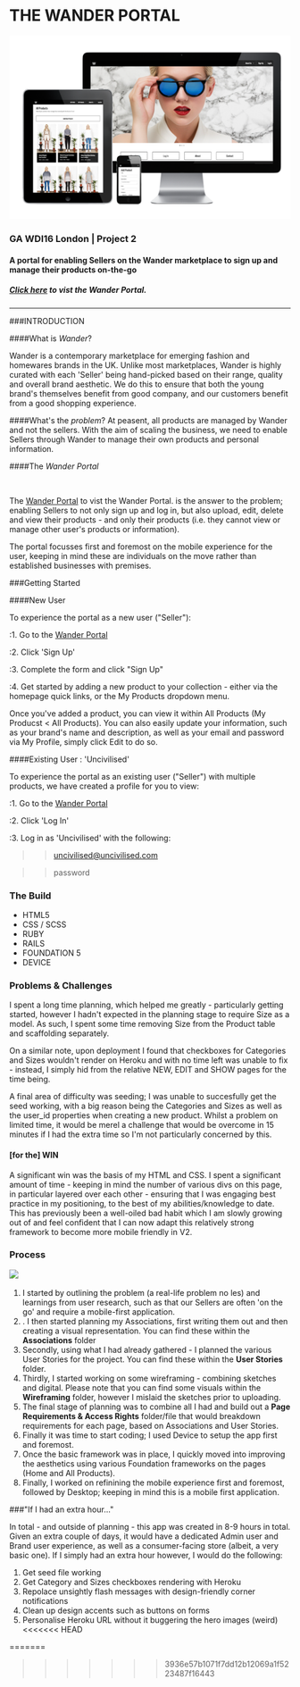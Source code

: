 
# THE WANDER PORTAL

![](./readme-assets/all-screens.png)

### GA WDI16 London | Project 2

#### A portal for enabling Sellers on the Wander marketplace to sign up and manage their products on-the-go

##### [Click here](http://bit.ly/wander-portal) to vist the Wander Portal.

_________________________________________________

###INTRODUCTION

####What is *Wander*?

Wander is a contemporary marketplace for emerging fashion and homewares brands in the UK. Unlike most marketplaces, Wander is highly curated with each 'Seller' being hand-picked based on their range, quality and overall brand aesthetic. We do this to ensure that both the young brand's themselves benefit from good company, and our customers benefit from a good shopping experience.

####What's the *problem*?
At peasent, all products are managed by Wander and not the sellers. With the aim of scaling the business, we need to enable Sellers through Wander to manage their own products and personal information.


####The *Wander Portal*

<p style:"float: left">
  <img src:"./readme-assets/mobilevisuals/mobile-phone2.gif" />
</p>

The [Wander Portal](http://bit.ly/wander-portal) to vist the Wander Portal. is the answer to the problem; enabling Sellers to not only sign up and log in, but also upload, edit, delete and view their products - and only their products (i.e. they cannot view or manage other user's products or information).

The portal focusses first and foremost on the mobile experience for the user, keeping in mind these are individuals on the move rather than established businesses with premises. 


###Getting Started

####New User

To experience the portal as a new user ("Seller"):

:1. Go to the [Wander Portal](http://bit.ly/wander-portal)

:2. Click 'Sign Up' 

:3. Complete the form and click "Sign Up"

:4. Get started by adding a new product to your collection - either via the homepage quick links, or the My Products dropdown menu.

Once you've added a product, you can view it within All Products (My Producst < All Products). You can also easily update your information, such as your brand's name and description, as well as your email and password via My Profile, simply click Edit to do so.


####Existing User : 'Uncivilised'

To experience the portal as an existing user ("Seller") with multiple products,  we have created a profile for you to view:

:1. Go to the [Wander Portal](http://bit.ly/wander-portal)

:2. Click 'Log In' 

:3. Log in as 'Uncivilised' with the following:

>> uncivilised@uncivilised.com

>> password



### The Build

- HTML5
- CSS / SCSS
- RUBY 
- RAILS
- FOUNDATION 5 
- DEVICE



### Problems & Challenges

I spent a long time planning, which helped me greatly - particularly getting started, however I hadn't expected in the planning stage to require Size as a model. As such, I spent some time removing Size from the Product table and scaffolding separately.

On a similar note, upon deployment I found that checkboxes for Categories and Sizes wouldn't render on Heroku and with no time left was unable to fix - instead, I simply hid from the relative NEW, EDIT and SHOW pages for the time being.

A final area of difficulty was seeding; I was unable to succesfully get the seed working, with a big reason being the Categories and Sizes as well as the user_id properties when creating a new product. Whilst a problem on limited time, it would be merel a challenge that would be overcome in 15 minutes if I had the extra time so I'm not particularly concerned by this.




#### [for the] WIN

A significant win was the basis of my HTML and CSS. I spent a significant amount of time - keeping in mind the number of various divs on this page, in particular layered over each other - ensuring that I was engaging best practice in my positioning, to the best of my abilities/knowledge to date. This has previously been a well-oiled bad habit which I am slowly growing out of and feel confident that I can now adapt this relatively strong framework to become more mobile friendly in V2.



### Process

![](./images/prework-readme.png)

1. I started by outlining the problem (a real-life problem no les) and learnings from user research, such as that our Sellers are often 'on the go' and require a mobile-first application. 
2. . I then started planning my Associations, first writing them out and then creating a visual representation. You can find these within the **Associations** folder
3. Secondly, using what I had already gathered - I planned the various User Stories for the project. You can find these within the **User Stories** folder.
4. Thirdly, I started working on some wireframing - combining sketches and digital. Please note that you can find some visuals within the **Wireframing** folder, however I mislaid the sketches prior to uploading.
5. The final stage of planning was to combine all I had and build out a **Page Requirements & Access Rights** folder/file that would breakdown requirements for each page, based on Associations and User Stories.  
5. Finally it was time to start coding; I used Device to setup the app first and foremost. 
6. Once the basic framework was in place, I quickly moved into improving the aesthetics using various Foundation frameworks on the pages (Home and All Products).
7. Finally, I worked on refinining the mobile experience first and foremost, followed by Desktop; keeping in mind this is a mobile first application.


###"If I had an extra hour..."

In total - and outside of planning - this app was created in 8-9 hours in total. Given an extra couple of days, it would have a dedicated Admin user and Brand user experience, as well as a consumer-facing store (albeit, a very basic one). If I simply had an extra hour however, I would do the following: 

1. Get seed file working
3. Get Category and Sizes checkboxes rendering with Heroku
4. Repolace unsightly flash messages with design-friendly corner notifications
5. Clean up design accents such as buttons on forms
6. Personalise Heroku URL without it buggering the hero images (weird) 
<<<<<<< HEAD







<!--
![](./readme-assets/all-screens.png)
-->
=======
>>>>>>> 3936e57b1071f7dd12b12069a1f5223487f16443
